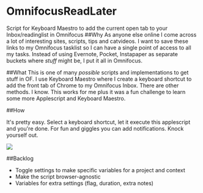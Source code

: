 # OmnifocusReadLater
Script for Keyboard Maestro to add the current open tab to your Inbox/readinglist in Omnifocus
##Why
As anyone else online I come across a lot of interesting sites, scripts, tips and catvideos. I want to save these links to my Omnifocus tasklist so I can have a single point of access to all my tasks. Instead of using Evernote, Pocket, Instapaper as separate buckets where *stuff* might be, I put it all in Omnifocus.

##What
This is one of many *possible* scripts and implementations to get stuff in OF. I use Keyboard Maestro where I create a keyboard shortcut to add the front tab of Chrome to my Omnifocus Inbox. There are other methods. I know. This works for me plus it was a fun challenge to learn some more Applescript and Keyboard Maestro.

##How

It's pretty easy. Select a keyboard shortcut, let it execute this applescript and you're done. For fun and giggles you can add notifications. Knock yourself out. 

![](http://cdn.allesonthouden.nl/images/Keyboard_Maestro_Editor.png "")

##Backlog

* Toggle settings to make specific variables for a project and context
* Make the script browser-agnostic
* Variables for extra settings (flag, duration, extra notes)